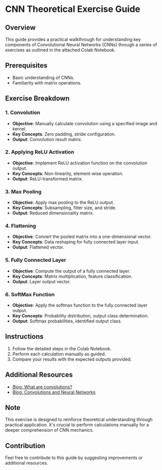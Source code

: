 # CNN Theoretical Exercise Guide

## Overview
This guide provides a practical walkthrough for understanding key components of Convolutional Neural Networks (CNNs) through a series of exercises as outlined in the attached Colab Notebook.

## Prerequisites
- Basic understanding of CNNs.
- Familiarity with matrix operations.

## Exercise Breakdown

### 1. Convolution
- **Objective**: Manually calculate convolution using a specified image and kernel.
- **Key Concepts**: Zero padding, stride configuration.
- **Output**: Convolution result matrix.

### 2. Applying ReLU Activation
- **Objective**: Implement ReLU activation function on the convolution output.
- **Key Concepts**: Non-linearity, element-wise operation.
- **Output**: ReLU-transformed matrix.

### 3. Max Pooling
- **Objective**: Apply max pooling to the ReLU output.
- **Key Concepts**: Subsampling, filter size, and stride.
- **Output**: Reduced dimensionality matrix.

### 4. Flattening
- **Objective**: Convert the pooled matrix into a one-dimensional vector.
- **Key Concepts**: Data reshaping for fully connected layer input.
- **Output**: Flattened vector.

### 5. Fully Connected Layer
- **Objective**: Compute the output of a fully connected layer.
- **Key Concepts**: Matrix multiplication, feature classification.
- **Output**: Layer output vector.

### 6. SoftMax Function
- **Objective**: Apply the softmax function to the fully connected layer output.
- **Key Concepts**: Probability distribution, output class determination.
- **Output**: Softmax probabilities, identified output class.

## Instructions
1. Follow the detailed steps in the Colab Notebook.
2. Perform each calculation manually as guided.
3. Compare your results with the expected outputs provided.

## Additional Resources
- [Blog: What are convolutions?](#)
- [Blog: Convolutions and Neural Networks](#)

## Note
This exercise is designed to reinforce theoretical understanding through practical application. It's crucial to perform calculations manually for a deeper comprehension of CNN mechanics.

## Contribution
Feel free to contribute to this guide by suggesting improvements or additional resources.
